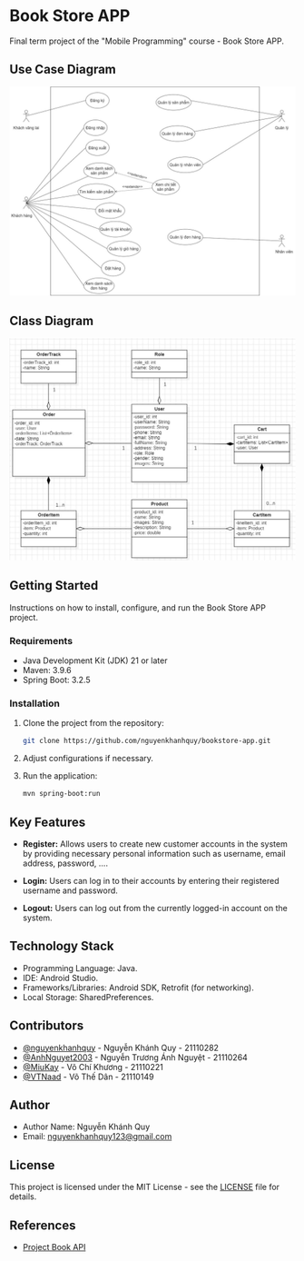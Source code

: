 # Book Store APP

Final term project of the "Mobile Programming" course - Book Store APP.

## Use Case Diagram

![Use Case Diagram](./assets/usecase_diagram.jpg)

## Class Diagram

![Class Diagram](./assets/class_diagram.jpg)

## Getting Started

Instructions on how to install, configure, and run the Book Store APP project.

### Requirements

- Java Development Kit (JDK) 21 or later
- Maven: 3.9.6
- Spring Boot: 3.2.5

### Installation

1. Clone the project from the repository:

    ```sh
    git clone https://github.com/nguyenkhanhquy/bookstore-app.git
    ```

2. Adjust configurations if necessary.

3. Run the application:

    ```sh
    mvn spring-boot:run
    ```

<!-- ## Use Case Diagram -->

## Key Features

- **Register:** Allows users to create new customer accounts in the system by providing necessary personal information such as username, email address, password, ....

- **Login:** Users can log in to their accounts by entering their registered username and password.

- **Logout:** Users can log out from the currently logged-in account on the system.

## Technology Stack

- Programming Language: Java.
- IDE: Android Studio.
- Frameworks/Libraries: Android SDK, Retrofit (for networking).
- Local Storage: SharedPreferences.

## Contributors

- [@nguyenkhanhquy](https://github.com/nguyenkhanhquy) - Nguyễn Khánh Quy - 21110282
- [@AnhNguyet2003](https://github.com/AnhNguyet2003) - Nguyễn Trương Ánh Nguyệt - 21110264
- [@MiuKay](https://github.com/MiuKay) - Võ Chí Khương - 21110221
- [@VTNaad](https://github.com/VTNaad) - Võ Thế Dân - 21110149

## Author

- Author Name: Nguyễn Khánh Quy
- Email: <nguyenkhanhquy123@gmail.com>

## License

This project is licensed under the MIT License - see the [LICENSE](https://github.com/nguyenkhanhquy/bookstore-app/blob/main/LICENSE) file for details.

## References

- [Project Book API](https://github.com/nguyenkhanhquy/bookstore-api)
